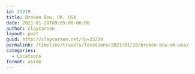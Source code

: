 ```yaml
---
id: 23219
title: Broken Bow, OK, USA
date: 2021-01-28T09:05:00-06:00
author: claycarson
layout: post
guid: http://claycarson.net/?p=23219
permalink: /timeline/travels/locations/2021/01/28/broken-bow-ok-usa/
categories:
  - Locations
format: aside
---
```

